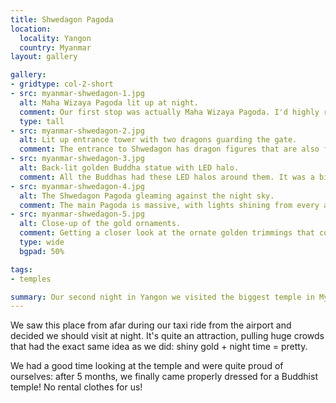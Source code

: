 ```yaml
---
title: Shwedagon Pagoda
location:
  locality: Yangon
  country: Myanmar
layout: gallery

gallery:
- gridtype: col-2-short
- src: myanmar-shwedagon-1.jpg
  alt: Maha Wizaya Pagoda lit up at night.
  comment: Our first stop was actually Maha Wizaya Pagoda. I'd highly recommend stopping by this monument as well. It had a total crowd of 15 people compared to the hundreds at Shwedagon, and it was no less impressive.
  type: tall
- src: myanmar-shwedagon-2.jpg
  alt: Lit up entrance tower with two dragons guarding the gate.
  comment: The entrance to Shwedagon has dragon figures that are also found on every bill of their currency.
- src: myanmar-shwedagon-3.jpg
  alt: Back-lit golden Buddha statue with LED halo.
  comment: All the Buddhas had these LED halos around them. It was a bit unexpected, but who are we to judge.
- src: myanmar-shwedagon-4.jpg
  alt: The Shwedagon Pagoda gleaming against the night sky.
  comment: The main Pagoda is massive, with lights shining from every angle and an enormous diamond orb at the very top.
- src: myanmar-shwedagon-5.jpg
  alt: Close-up of the gold ornaments.
  comment: Getting a closer look at the ornate golden trimmings that cover everything in this temple.
  type: wide
  bgpad: 50%

tags:
- temples

summary: Our second night in Yangon we visited the biggest temple in Myanmar. It has a long history dating back to the 11th centure and houses many relics.
---
```


We saw this place from afar during our taxi ride from the airport and decided we should visit at night. It's quite an attraction, pulling huge crowds that had the exact same idea as we did: shiny gold + night time = pretty.

We had a good time looking at the temple and were quite proud of ourselves: after 5 months, we finally came properly dressed for a Buddhist temple! No rental clothes for us!
